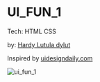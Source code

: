# UI_FUN_1

Tech: HTML CSS

by: [Hardy Lutula dylut](https://twitter.com/dylut2000)

Inspired by [uidesigndaily.com](https://uidesigndaily.com/posts/figma-users-list-card-day-1542)

![ui_fun_1](./img/ui_fun_1.png)
